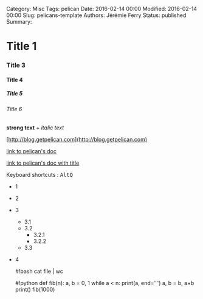 
Category: Misc
Tags: pelican
Date: 2016-02-14 00:00
Modified: 2016-02-14 00:00
Slug: pelicans-template
Authors: Jérémie Ferry
Status: published
Summary:

# Title 1

### Title 3

#### Title 4

##### Title 5

###### Title 6

**strong text** + *italic text*

[http://blog.getpelican.com](http://blog.getpelican.com)

[link to pelican's doc](http://docs.getpelican.com)

[link to pelican's doc with title](http://docs.getpelican.com "read pelican's doc")

Keyboard shortcuts : <kbd>Alt</kbd><kbd>Q</kbd>

* 1
* 2
* 3
    * 3.1
    * 3.2
        * 3.2.1
        * 3.2.2
    * 3.3
* 4

    #!bash
    cat file | wc

    #!python
    def fib(n):
        a, b = 0, 1
        while a < n:
        print(a, end=' ')
        a, b = b, a+b
        print()
    fib(1000)
